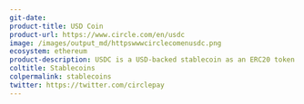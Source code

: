 ```yaml
---
git-date:
product-title: USD Coin
product-url: https://www.circle.com/en/usdc
image: /images/output_md/httpswwwcirclecomenusdc.png
ecosystem: ethereum
product-description: USDC is a USD-backed stablecoin as an ERC20 token.
coltitle: Stablecoins
colpermalink: stablecoins
twitter: https://twitter.com/circlepay
---
```

